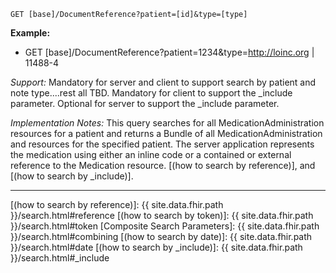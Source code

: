 
`GET [base]/DocumentReference?patient=[id]&type=[type]`

**Example:**

-  GET [base]/DocumentReference?patient=1234&type=http://loinc.org | 11488-4


*Support:* Mandatory for server and client to support search by patient and note type....rest all TBD. Mandatory for client to support the _include parameter. Optional for server to support the _include parameter.

*Implementation Notes:*   This query searches for all MedicationAdministration resources for a patient and returns a Bundle of all MedicationAdministration and resources for the specified patient. The server application represents the medication using either an inline code or a contained or external reference to the Medication resource. [(how to search by reference)], and [(how to search by _include)].

-------

  [(how to search by reference)]: {{ site.data.fhir.path }}/search.html#reference
  [(how to search by token)]: {{ site.data.fhir.path }}/search.html#token
  [Composite Search Parameters]: {{ site.data.fhir.path }}/search.html#combining
  [(how to search by date)]: {{ site.data.fhir.path }}/search.html#date
  [(how to search by _include)]: {{ site.data.fhir.path }}/search.html#_include
